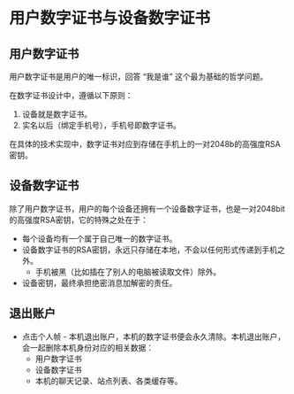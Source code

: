 # 用户数字证书与设备数字证书

## 用户数字证书

用户数字证书是用户的唯一标识，回答 “我是谁” 这个最为基础的哲学问题。

在数字证书设计中，遵循以下原则：

1. 设备就是数字证书。
2. 实名以后（绑定手机号），手机号即数字证书。

在具体的技术实现中，数字证书对应到存储在手机上的一对2048b的高强度RSA密钥。

## 设备数字证书

除了用户数字证书，用户的每个设备还拥有一个设备数字证书，也是一对2048bit的高强度RSA密钥，它的特殊之处在于：

* 每个设备均有一个属于自己唯一的数字证书。
* 设备数字证书的RSA密钥，永远只存储在本地，不会以任何形式传递到手机之外。
    * 手机被黑（比如插在了别人的电脑被读取文件）除外。
* 设备密钥，最终承担绝密消息加解密的责任。

## 退出账户

* 点击个人帧 - 本机退出账户，本机的数字证书便会永久清除。本机退出账户，会一起删除本机身份对应的相关数据：
    * 用户数字证书
    * 设备数字证书
    * 本机的聊天记录、站点列表、各类缓存等。
